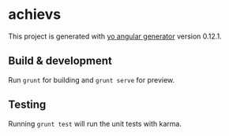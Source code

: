 # achievs

This project is generated with [yo angular generator](https://github.com/yeoman/generator-angular)
version 0.12.1.

## Build & development

Run `grunt` for building and `grunt serve` for preview.

## Testing

Running `grunt test` will run the unit tests with karma.
